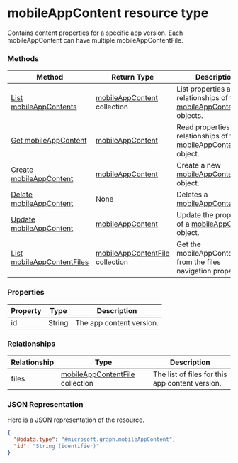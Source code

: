 ﻿# mobileAppContent resource type

Contains content properties for a specific app version. Each mobileAppContent can have multiple mobileAppContentFile.
### Methods
|Method|Return Type|Description|
|---|---|---|
|[List mobileAppContents](../api/intune_apps_mobileAppContent_list.md)|[mobileAppContent](../resources/intune_apps_mobileAppContent.md) collection|List properties and relationships of the [mobileAppContent](../resources/intune_apps_mobileAppContent.md) objects.|
|[Get mobileAppContent](../api/intune_apps_mobileAppContent_get.md)|[mobileAppContent](../resources/intune_apps_mobileAppContent.md)|Read properties and relationships of the [mobileAppContent](../resources/intune_apps_mobileAppContent.md) object.|
|[Create mobileAppContent](../api/intune_apps_mobileAppContent_create.md)|[mobileAppContent](../resources/intune_apps_mobileAppContent.md)|Create a new [mobileAppContent](../resources/intune_apps_mobileAppContent.md) object.|
|[Delete mobileAppContent](../api/intune_apps_mobileAppContent_delete.md)|None|Deletes a [mobileAppContent](../resources/intune_apps_mobileAppContent.md).|
|[Update mobileAppContent](../api/intune_apps_mobileAppContent_update.md)|[mobileAppContent](../resources/intune_apps_mobileAppContent.md)|Update the properties of a [mobileAppContent](../resources/intune_apps_mobileAppContent.md) object.|
|[List mobileAppContentFiles](../api/intune_apps_mobileAppContent_list_mobileAppContentFile.md)|[mobileAppContentFile](../resources/intune_apps_mobileAppContentFile.md) collection|Get the mobileAppContentFiles from the files navigation property.|

### Properties
|Property|Type|Description|
|---|---|---|
|id|String|The app content version.|

### Relationships
|Relationship|Type|Description|
|---|---|---|
|files|[mobileAppContentFile](../resources/intune_apps_mobileAppContentFile.md) collection|The list of files for this app content version.|

### JSON Representation
Here is a JSON representation of the resource.
<!-- {
  "blockType": "resource",
  "keyProperty": "id",
  "@odata.type": "microsoft.graph.mobileAppContent"
}
-->
```json
{
  "@odata.type": "#microsoft.graph.mobileAppContent",
  "id": "String (identifier)"
}
```


